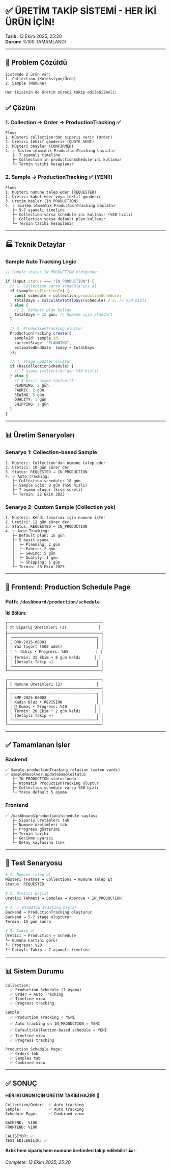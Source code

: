 # ✅ ÜRETİM TAKİP SİSTEMİ - HER İKİ ÜRÜN İÇİN!

**Tarih:** 13 Ekim 2025, 25:20  
**Durum:** %100 TAMAMLANDI

---

## 🎯 Problem Çözüldü

```
Sistemde 2 ürün var:
1. Collection (Koleksiyon/Ürün)
2. Sample (Numune)

Her ikisinin de üretim süreci takip edilebilmeli!
```

## ✅ Çözüm

### 1. Collection → Order → ProductionTracking ✅

```
Flow:
1. Müşteri collection'dan sipariş verir (Order)
2. Üretici teklif gönderir (QUOTE_SENT)
3. Müşteri onaylar (CONFIRMED)
4. ✨ Sistem otomatik ProductionTracking başlatır
   ├─ 7 aşamalı timeline
   ├─ Collection'ın productionSchedule'ını kullanır
   └─ Termin tarihi hesaplanır
```

### 2. Sample → ProductionTracking ✅ (YENİ!)

```
Flow:
1. Müşteri numune talep eder (REQUESTED)
2. Üretici kabul eder veya teklif gönderir
3. Üretim başlar (IN_PRODUCTION)
4. ✨ Sistem otomatik ProductionTracking başlatır
   ├─ 5-7 aşamalı timeline
   ├─ Collection varsa schedule'ını kullanır (%50 hızlı)
   ├─ Collection yoksa default plan kullanır
   └─ Termin tarihi hesaplanır
```

---

## 🏭 Teknik Detaylar

### Sample Auto Tracking Logic

```typescript
// Sample status IN_PRODUCTION olduğunda:

if (input.status === "IN_PRODUCTION") {
  // 1. Collection varsa schedule'ını al
  if (sample.collectionId) {
    const schedule = collection.productionSchedule;
    totalDays = calculateTotalDays(schedule) / 2; // %50 hızlı
  } else {
    // 2. Default plan kullan
    totalDays = 15 gün; // Numune için standart
  }

  // 3. ProductionTracking oluştur
  ProductionTracking.create({
    sampleId: sample.id,
    currentStage: "PLANNING",
    estimatedEndDate: today + totalDays
  });

  // 4. Stage updates oluştur
  if (hasCollectionSchedule) {
    // 7 aşama (collection'dan %50 hızlı)
  } else {
    // 5 basit aşama (default)
    PLANNING: 2 gün
    FABRIC: 2 gün
    SEWING: 5 gün
    QUALITY: 1 gün
    SHIPPING: 1 gün
  }
}
```

---

## 📊 Üretim Senaryoları

### Senaryo 1: Collection-based Sample

```
1. Müşteri: Collection'dan numune talep eder
2. Üretici: 10 gün sürer der
3. Status: REQUESTED → IN_PRODUCTION
4. ✨ Auto Tracking:
   ├─ Collection schedule: 18 gün
   ├─ Sample için: 9 gün (%50 hızlı)
   ├─ 7 aşama oluşur (kısa süreli)
   └─ Termin: 22 Ekim 2025
```

### Senaryo 2: Custom Sample (Collection yok)

```
1. Müşteri: Kendi tasarımı için numune ister
2. Üretici: 12 gün sürer der
3. Status: REQUESTED → IN_PRODUCTION
4. ✨ Auto Tracking:
   ├─ Default plan: 15 gün
   ├─ 5 basit aşama
   │  ├─ Planning: 2 gün
   │  ├─ Fabric: 2 gün
   │  ├─ Sewing: 5 gün
   │  ├─ Quality: 1 gün
   │  └─ Shipping: 1 gün
   └─ Termin: 28 Ekim 2025
```

---

## 🎨 Frontend: Production Schedule Page

### Path: `/dashboard/production/schedule`

**İki Bölüm:**

```
┌─────────────────────────────────────────┐
│ 📦 Sipariş Üretimleri (3)              │
├─────────────────────────────────────────┤
│ ┌─────────────────────────────────────┐ │
│ │ ORD-2025-00001                      │ │
│ │ Yaz Tişört (500 adet)               │ │
│ │ 🪡 Dikiş • Progress: %65            │ │
│ │ Termin: 31 Ekim • 8 gün kaldı      │ │
│ │ [Detaylı Takip →]                   │ │
│ └─────────────────────────────────────┘ │
└─────────────────────────────────────────┘

┌─────────────────────────────────────────┐
│ 🎨 Numune Üretimleri (2)               │
├─────────────────────────────────────────┤
│ ┌─────────────────────────────────────┐ │
│ │ SMP-2025-00002                      │ │
│ │ Kadın Bluz • REVISION               │ │
│ │ 🧵 Kumaş • Progress: %40            │ │
│ │ Termin: 20 Ekim • 2 gün kaldı      │ │
│ │ [Detaylı Takip →]                   │ │
│ └─────────────────────────────────────┘ │
└─────────────────────────────────────────┘
```

---

## ✅ Tamamlanan İşler

### Backend

```
✅ Sample.productionTracking relation (zaten vardı)
✅ sampleResolver.updateSampleStatus
   ├─ IN_PRODUCTION status'unda
   ├─ Otomatik ProductionTracking oluştur
   ├─ Collection schedule varsa %50 hızlı
   └─ Yoksa default 5 aşama
```

### Frontend

```
✅ /dashboard/production/schedule sayfası
   ├─ Sipariş üretimleri tab
   ├─ Numune üretimleri tab
   ├─ Progress gösterimi
   ├─ Termin tarihi
   ├─ Gecikme uyarısı
   └─ Detay sayfasına link
```

---

## 🚀 Test Senaryosu

```bash
# 1. Numune talep et
Müşteri (Fatma) → Collections → Numune Talep Et
Status: REQUESTED

# 2. Üretici başlat
Üretici (Ahmet) → Samples → Approve + IN_PRODUCTION

# 3. ✨ Otomatik tracking başlar
Backend → ProductionTracking oluşturur
Backend → 5-7 stage oluşturur
Termin: 15 gün sonra

# 4. Takip et
Üretici → Production → Schedule
└─ Numune kartını görür
└─ Progress: %20
└─ Detaylı Takip → 7 aşamalı timeline
```

---

## 📊 Sistem Durumu

```
Collection:
  ✅ Production Schedule (7 aşama)
  ✅ Order → Auto Tracking
  ✅ Timeline view
  ✅ Progress tracking

Sample:
  ✅ Production Tracking ⭐ YENİ
  ✅ Auto tracking on IN_PRODUCTION ⭐ YENİ
  ✅ Default/Collection-based schedule ⭐ YENİ
  ✅ Timeline view
  ✅ Progress tracking

Production Schedule Page:
  ✅ Orders tab
  ✅ Samples tab
  ✅ Combined view
```

---

## ✅ SONUÇ

**HER İKİ ÜRÜN İÇİN ÜRETİM TAKİBİ HAZIR!** 🎉

```
Collection/Order:  ✅ Auto tracking
Sample:            ✅ Auto tracking
Schedule Page:     ✅ Combined view

BACKEND:  %100
FRONTEND: %100

ÇALIŞIYOR: ✅
TEST EDİLEBİLİR: ✅
```

**Artık hem sipariş hem numune üretimleri takip edilebilir!** 🏭✨

_Complete: 13 Ekim 2025, 25:20_
